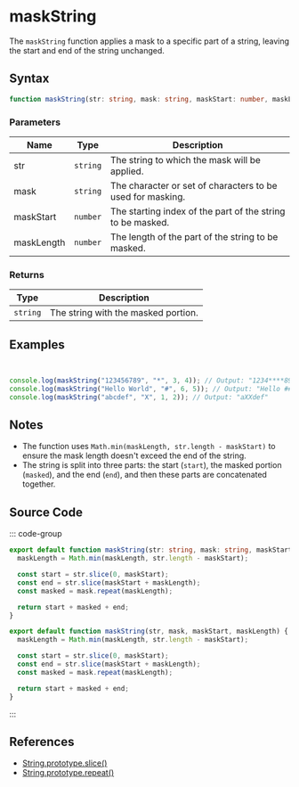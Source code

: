 # maskString

The `maskString` function applies a mask to a specific part of a string, leaving the start and end of the string unchanged.

## Syntax

```typescript
function maskString(str: string, mask: string, maskStart: number, maskLength: number): string
```

### Parameters

| Name       | Type     | Description                                                        |
|------------|----------|--------------------------------------------------------------------|
| str        | `string` | The string to which the mask will be applied.                      |
| mask       | `string` | The character or set of characters to be used for masking.        |
| maskStart  | `number` | The starting index of the part of the string to be masked.        |
| maskLength | `number` | The length of the part of the string to be masked.                 |

### Returns

| Type    | Description                                        |
|---------|----------------------------------------------------|
| `string` | The string with the masked portion.                |

## Examples

```typescript


console.log(maskString("123456789", "*", 3, 4)); // Output: "1234****89"
console.log(maskString("Hello World", "#", 6, 5)); // Output: "Hello #####"
console.log(maskString("abcdef", "X", 1, 2)); // Output: "aXXdef"
```

## Notes

- The function uses `Math.min(maskLength, str.length - maskStart)` to ensure the mask length doesn't exceed the end of the string.
- The string is split into three parts: the start (`start`), the masked portion (`masked`), and the end (`end`), and then these parts are concatenated together.

## Source Code

::: code-group
```typescript
export default function maskString(str: string, mask: string, maskStart: number, maskLength: number) {
  maskLength = Math.min(maskLength, str.length - maskStart);

  const start = str.slice(0, maskStart);
  const end = str.slice(maskStart + maskLength);
  const masked = mask.repeat(maskLength);

  return start + masked + end;
}
```

```javascript
export default function maskString(str, mask, maskStart, maskLength) {
  maskLength = Math.min(maskLength, str.length - maskStart);

  const start = str.slice(0, maskStart);
  const end = str.slice(maskStart + maskLength);
  const masked = mask.repeat(maskLength);

  return start + masked + end;
}
```
::: 

## References

- [String.prototype.slice()](https://developer.mozilla.org/en-US/docs/Web/JavaScript/Reference/Global_Objects/String/slice)
- [String.prototype.repeat()](https://developer.mozilla.org/en-US/docs/Web/JavaScript/Reference/Global_Objects/String/repeat)